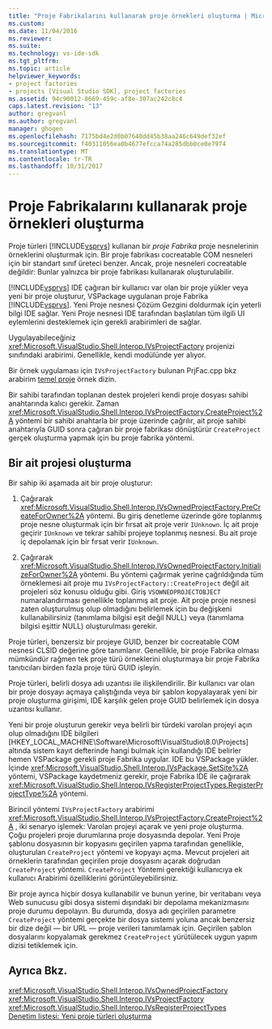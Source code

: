 ```yaml
---
title: "Proje Fabrikalarını kullanarak proje örnekleri oluşturma | Microsoft Docs"
ms.custom: 
ms.date: 11/04/2016
ms.reviewer: 
ms.suite: 
ms.technology: vs-ide-sdk
ms.tgt_pltfrm: 
ms.topic: article
helpviewer_keywords:
- project factories
- projects [Visual Studio SDK], project factories
ms.assetid: 94c90012-8669-459c-af8e-307ac242c8c4
caps.latest.revision: "13"
author: gregvanl
ms.author: gregvanl
manager: ghogen
ms.openlocfilehash: 7175bd4e2d0b07640dd45b38aa246c649def32ef
ms.sourcegitcommit: f40311056ea0b4677efcca74a285dbb0ce0e7974
ms.translationtype: MT
ms.contentlocale: tr-TR
ms.lasthandoff: 10/31/2017
---
```

# <a name="creating-project-instances-by-using-project-factories"></a>Proje Fabrikalarını kullanarak proje örnekleri oluşturma
Proje türleri [!INCLUDE[vsprvs](../../code-quality/includes/vsprvs_md.md)] kullanan bir *proje Fabrika* proje nesnelerinin örneklerini oluşturmak için. Bir proje fabrikası cocreatable COM nesneleri için bir standart sınıf üreteci benzer. Ancak, proje nesneleri cocreatable değildir: Bunlar yalnızca bir proje fabrikası kullanarak oluşturulabilir.  
  
 [!INCLUDE[vsprvs](../../code-quality/includes/vsprvs_md.md)] IDE çağıran bir kullanıcı var olan bir proje yükler veya yeni bir proje oluşturur, VSPackage uygulanan proje Fabrika [!INCLUDE[vsprvs](../../code-quality/includes/vsprvs_md.md)]. Yeni Proje nesnesi Çözüm Gezgini doldurmak için yeterli bilgi IDE sağlar. Yeni Proje nesnesi IDE tarafından başlatılan tüm ilgili UI eylemlerini desteklemek için gerekli arabirimleri de sağlar.  
  
 Uygulayabileceğiniz <xref:Microsoft.VisualStudio.Shell.Interop.IVsProjectFactory> projenizi sınıfındaki arabirimi. Genellikle, kendi modülünde yer alıyor.  
  
 Bir örnek uygulaması için `IVsProjectFactory` bulunan PrjFac.cpp bkz arabirim [temel proje](http://msdn.microsoft.com/en-us/385fd2a3-d9f1-4808-87c2-a3f05a91fc36) örnek dizin.  
  
 Bir sahibi tarafından toplanan destek projeleri kendi proje dosyası sahibi anahtarında kalıcı gerekir. Zaman <xref:Microsoft.VisualStudio.Shell.Interop.IVsProjectFactory.CreateProject%2A> yöntemi bir sahibi anahtarla bir proje üzerinde çağrılır, ait proje sahibi anahtarıyla GUID sonra çağıran bir proje fabrikası dönüştürür `CreateProject` gerçek oluşturma yapmak için bu proje fabrika yöntemi.  
  
## <a name="creating-an-owned-project"></a>Bir ait projesi oluşturma  
 Bir sahip iki aşamada ait bir proje oluşturur:  
  
1.  Çağırarak <xref:Microsoft.VisualStudio.Shell.Interop.IVsOwnedProjectFactory.PreCreateForOwner%2A> yöntemi. Bu giriş denetleme üzerinde göre toplanmış proje nesne oluşturmak için bir fırsat ait proje verir `IUnknown`. İç ait proje geçirir `IUnknown` ve tekrar sahibi projeye toplanmış nesnesi. Bu ait proje iç depolamak için bir fırsat verir `IUnknown`.  
  
2.  Çağırarak <xref:Microsoft.VisualStudio.Shell.Interop.IVsOwnedProjectFactory.InitializeForOwner%2A> yöntemi. Bu yöntemi çağırmak yerine çağrıldığında tüm örneklemesi ait proje mu `IVsProjectFactory::CreateProject` değil ait projeleri söz konusu olduğu gibi. Giriş `VSOWNEDPROJECTOBJECT` numaralandırması genellikle toplanmış ait proje. Ait proje proje nesnesi zaten oluşturulmuş olup olmadığını belirlemek için bu değişkeni kullanabilirsiniz (tanımlama bilgisi eşit değil NULL) veya (tanımlama bilgisi eşittir NULL) oluşturulması gerekir.  
  
 Proje türleri, benzersiz bir projeye GUID, benzer bir cocreatable COM nesnesi CLSID değerine göre tanımlanır. Genellikle, bir proje Fabrika olması mümkündür rağmen tek proje türü örneklerini oluşturmaya bir proje Fabrika tanıtıcıları birden fazla proje türü GUID işleyin.  
  
 Proje türleri, belirli dosya adı uzantısı ile ilişkilendirilir. Bir kullanıcı var olan bir proje dosyayı açmaya çalıştığında veya bir şablon kopyalayarak yeni bir proje oluşturma girişimi, IDE karşılık gelen proje GUID belirlemek için dosya uzantısı kullanır.  
  
 Yeni bir proje oluşturun gerekir veya belirli bir türdeki varolan projeyi açın olup olmadığını IDE bilgileri [HKEY_LOCAL_MACHINE\Software\Microsoft\VisualStudio\8.0\Projects] altında sistem kayıt defterinde hangi bulmak için kullandığı IDE belirler hemen VSPackage gerekli proje Fabrika uygular. IDE bu VSPackage yükler. İçinde <xref:Microsoft.VisualStudio.Shell.Interop.IVsPackage.SetSite%2A> yöntemi, VSPackage kaydetmeniz gerekir, proje Fabrika IDE ile çağırarak <xref:Microsoft.VisualStudio.Shell.Interop.IVsRegisterProjectTypes.RegisterProjectType%2A> yöntemi.  
  
 Birincil yöntemi `IVsProjectFactory` arabirimi <xref:Microsoft.VisualStudio.Shell.Interop.IVsProjectFactory.CreateProject%2A> , iki senaryo işlemek: Varolan projeyi açarak ve yeni proje oluşturma. Çoğu projeleri proje durumlarına proje dosyasında depolar. Yeni Proje şablonu dosyasının bir kopyasını geçirilen yapma tarafından genellikle, oluşturulan `CreateProject` yöntemi ve kopyayı açma. Mevcut projeleri ait örneklerin tarafından geçirilen proje dosyasını açarak doğrudan `CreateProject` yöntemi. `CreateProject` Yöntemi gerektiği kullanıcıya ek kullanıcı Arabirimi özelliklerini görüntüleyebilirsiniz.  
  
 Bir proje ayrıca hiçbir dosya kullanabilir ve bunun yerine, bir veritabanı veya Web sunucusu gibi dosya sistemi dışındaki bir depolama mekanizmasını proje durumu depolayın. Bu durumda, dosya adı geçirilen parametre `CreateProject` yöntemi gerçekte bir dosya sistemi yoluna ancak benzersiz bir dize değil — bir URL — proje verileri tanımlamak için. Geçirilen şablon dosyalarını kopyalamak gerekmez `CreateProject` yürütülecek uygun yapım dizisi tetiklemek için.  
  
## <a name="see-also"></a>Ayrıca Bkz.  
 <xref:Microsoft.VisualStudio.Shell.Interop.IVsOwnedProjectFactory>   
 <xref:Microsoft.VisualStudio.Shell.Interop.IVsProjectFactory>   
 <xref:Microsoft.VisualStudio.Shell.Interop.IVsRegisterProjectTypes>   
 [Denetim listesi: Yeni proje türleri oluşturma](../../extensibility/internals/checklist-creating-new-project-types.md)